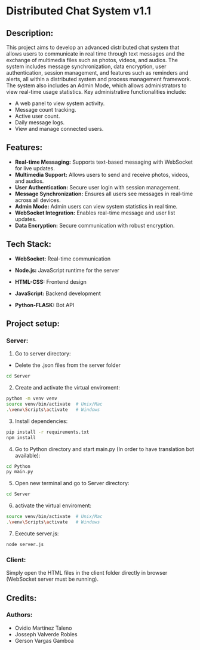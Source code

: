 # Distributed Chat System v1.1

## Description:

This project aims to develop an advanced distributed chat system that allows users to communicate in real time through text messages and the exchange of multimedia files such as photos, videos, and audios. 
The system includes message synchronization, data encryption, user authentication, session management, and features such as reminders and alerts, all within a distributed system and process management framework.
The system also includes an Admin Mode, which allows administrators to view real-time usage statistics. Key administrative functionalities include:

- A web panel to view system activity.
- Message count tracking.
- Active user count.
- Daily message logs.
- View and manage connected users.

## Features:

- **Real-time Messaging:** Supports text-based messaging with WebSocket for live updates.
- **Multimedia Support:** Allows users to send and receive photos, videos, and audios.
- **User Authentication:** Secure user login with session management.
- **Message Synchronization:** Ensures all users see messages in real-time across all devices.
- **Admin Mode:** Admin users can view system statistics in real time.
- **WebSocket Integration:** Enables real-time message and user list updates.
- **Data Encryption:** Secure communication with robust encryption.

## Tech Stack:
- **WebSocket:** Real-time communication

- **Node.js:** JavaScript runtime for the server

- **HTML-CSS:** Frontend design

- **JavaScript:** Backend development

- **Python-FLASK:** Bot API

## Project setup:

### Server:

1. Go to server directory:

- Delete the .json files from the server folder

```bash
cd Server
```

2. Create and activate the virtual enviroment:

```bash
python -m venv venv
source venv/bin/activate  # Unix/Mac
.\venv\Scripts\activate   # Windows
```

3. Install dependencies:

```bash
pip install -r requirements.txt
npm install
```

4. Go to Python directory and start main.py (In order to have translation bot available):
```bash
cd Python
py main.py
```

5. Open new terminal and go to Server directory:
```bash
cd Server
```

6. activate the virtual enviroment:

```bash
source venv/bin/activate  # Unix/Mac
.\venv\Scripts\activate   # Windows
```

7. Execute server.js:
   
```bash
node server.js
```

### Client:
Simply open the HTML files in the client folder directly in browser (WebSocket server must be running).

## Credits:
### Authors:

- Ovidio Martínez Taleno
- Josseph Valverde Robles
- Gerson Vargas Gamboa

